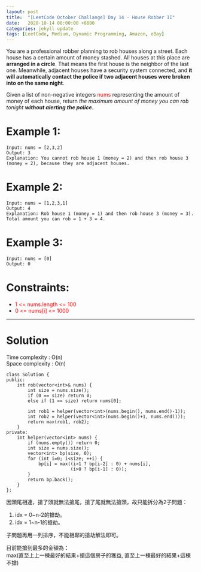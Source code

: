 ```yaml
---
layout: post
title:  "[LeetCode October Challange] Day 14 - House Robber II"
date:   2020-10-14 00:00:00 +0800
categories: jekyll update
tags: [LeetCode, Medium, Dynamic Programming, Amazon, eBay]
---
```

You are a professional robber planning to rob houses along a street. Each house has a certain amount of money stashed. All houses at this place are **arranged in a circle**. That means the first house is the neighbor of the last one. Meanwhile, adjacent houses have a security system connected, and **it will automatically contact the police if two adjacent houses were broken into on the same night**.  

Given a list of non-negative integers <font color="red">nums</font> representing the amount of money of each house, return *the maximum amount of money you can rob tonight **without alerting the police***.

# Example 1:  
	Input: nums = [2,3,2]
	Output: 3
	Explanation: You cannot rob house 1 (money = 2) and then rob house 3 (money = 2), because they are adjacent houses.

# Example 2:  
	Input: nums = [1,2,3,1]
	Output: 4
	Explanation: Rob house 1 (money = 1) and then rob house 3 (money = 3).
	Total amount you can rob = 1 + 3 = 4.

# Example 3:  
	Input: nums = [0]
	Output: 0

# Constraints:  
- <font color="red">1 <= nums.length <= 100</font>
- <font color="red">0 <= nums[i] <= 1000</font>

______________________  

# Solution  

Time complexity : O(n)  
Space complexity : O(n)  

	class Solution {
	public:
	    int rob(vector<int>& nums) {
	        int size = nums.size();
	        if (0 == size) return 0;
	        else if (1 == size) return nums[0];
	        
	        int rob1 = helper(vector<int>(nums.begin(), nums.end()-1));
	        int rob2 = helper(vector<int>(nums.begin()+1, nums.end()));
	        return max(rob1, rob2);
	    }
	private:
	    int helper(vector<int> nums) {
	        if (nums.empty()) return 0;
	        int size = nums.size();
	        vector<int> bp(size, 0);
	        for (int i=0; i<size; ++i) {
	            bp[i] = max((i>1 ? bp[i-2] : 0) + nums[i],
	                        (i>0 ? bp[i-1] : 0));
	        }
	        return bp.back();
	    }
	};

因頭尾相連，搶了頭就無法搶尾，搶了尾就無法搶頭，故只能拆分為2子問題：  
1. idx = 0~n-2的搶劫。
2. idx = 1~n-1的搶劫。

子問題再用一列排序，不能相鄰的搶劫解法即可。  

目前能搶到最多的金額為：  
max(直至上上一棟最好的結果+搶這個房子的獲益, 直至上一棟最好的結果+這棟不搶)